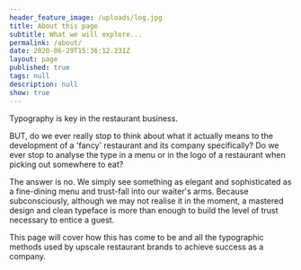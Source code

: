 ```yaml
---
header_feature_image: /uploads/log.jpg
title: About this page
subtitle: What we will explore...
permalink: /about/
date: 2020-06-29T15:36:12.231Z
layout: page
published: true
tags: null
description: null
show: true
---
```

Typography is key in the restaurant business.

BUT, do we ever really stop to think about what it actually means to the development of a 'fancy' restaurant and its company specifically? Do we ever stop to analyse the type in a menu or in the logo of a restaurant when picking out somewhere to eat?

The answer is no. We simply see something as elegant and sophisticated as a fine-dining menu and trust-fall into our waiter's arms. Because subconsciously, although we may not realise it in the moment, a mastered design and clean typeface is more than enough to build the level of trust necessary to entice a guest.

This page will cover how this has come to be and all the typographic methods used by upscale restaurant brands to achieve success as a company.